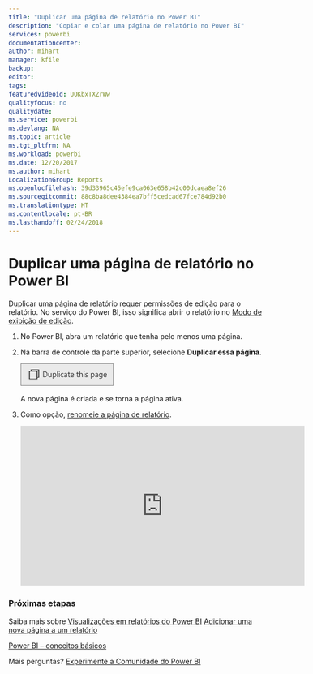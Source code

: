 ```yaml
---
title: "Duplicar uma página de relatório no Power BI"
description: "Copiar e colar uma página de relatório no Power BI"
services: powerbi
documentationcenter: 
author: mihart
manager: kfile
backup: 
editor: 
tags: 
featuredvideoid: UOKbxTXZrWw
qualityfocus: no
qualitydate: 
ms.service: powerbi
ms.devlang: NA
ms.topic: article
ms.tgt_pltfrm: NA
ms.workload: powerbi
ms.date: 12/20/2017
ms.author: mihart
LocalizationGroup: Reports
ms.openlocfilehash: 39d33965c45efe9ca063e658b42c00dcaea8ef26
ms.sourcegitcommit: 88c8ba8dee4384ea7bff5cedcad67fce784d92b0
ms.translationtype: HT
ms.contentlocale: pt-BR
ms.lasthandoff: 02/24/2018
---
```

# <a name="duplicate-a-report-page-in-power-bi"></a>Duplicar uma página de relatório no Power BI
Duplicar uma página de relatório requer permissões de edição para o relatório. No serviço do Power BI, isso significa abrir o relatório no [Modo de exibição de edição](service-reading-view-and-editing-view.md). 


1. No Power BI, abra um relatório que tenha pelo menos uma página. 

2. Na barra de controle da parte superior, selecione **Duplicar essa página**.
   
   ![](media/power-bi-report-copy-paste-page/pbi_duplicate_new.png)
   
   A nova página é criada e se torna a página ativa.
3. Como opção, [renomeie a página de relatório](service-rename.md).
   
   <iframe width="560" height="315" src="https://www.youtube.com/embed/UOKbxTXZrWw?list=PL1N57mwBHtN0JFoKSR0n-tBkUJHeMP2cP" frameborder="0" allowfullscreen></iframe>

### <a name="next-steps"></a>Próximas etapas
Saiba mais sobre [Visualizações em relatórios do Power BI](power-bi-report-visualizations.md)
[Adicionar uma nova página a um relatório](power-bi-report-add-page.md) 

[Power BI – conceitos básicos](service-basic-concepts.md) 

Mais perguntas? [Experimente a Comunidade do Power BI](http://community.powerbi.com/)

